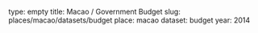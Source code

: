 type: empty
title: Macao / Government Budget
slug: places/macao/datasets/budget
place: macao
dataset: budget
year: 2014

